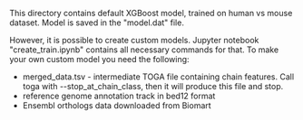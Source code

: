 This directory contains default XGBoost model, trained on human vs mouse dataset.
Model is saved in the "model.dat" file.

However, it is possible to create custom models.
Jupyter notebook "create_train.ipynb" contains all necessary commands for that.
To make your own custom model you need the following:

- merged_data.tsv - intermediate TOGA file containing chain features.
Call toga with --stop_at_chain_class, then it will produce this file and stop.
- reference genome annotation track in bed12 format
- Ensembl orthologs data downloaded from Biomart

